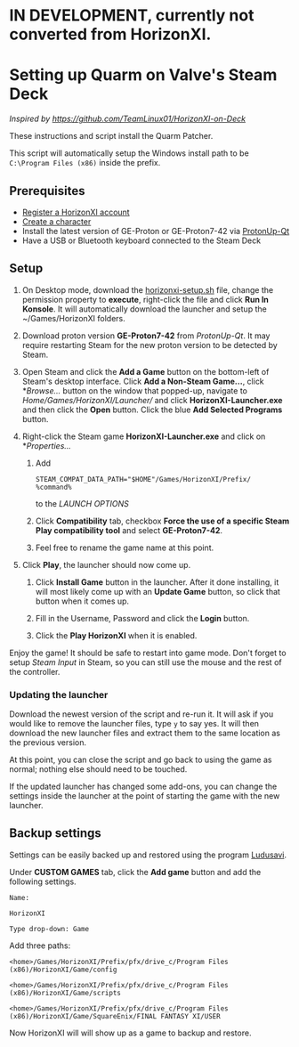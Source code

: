 # IN DEVELOPMENT, currently not converted from HorizonXI.

# Setting up Quarm on Valve's Steam Deck
*Inspired by https://github.com/TeamLinux01/HorizonXI-on-Deck*

These instructions and script install the Quarm Patcher.

This script will automatically setup the Windows install path to be `C:\Program Files (x86)` inside the prefix.

## Prerequisites

* [Register a HorizonXI account](https://horizonxi.com/register)
* [Create a character](https://horizonxi.com/account)
* Install the latest version of GE-Proton or GE-Proton7-42 via [ProtonUp-Qt](https://flathub.org/apps/net.davidotek.pupgui2)
* Have a USB or Bluetooth keyboard connected to the Steam Deck

## Setup

1. On Desktop mode, download the [horizonxi-setup.sh](./horizonxi-setup.sh) file, change the permission property to **execute**, right-click the file and click **Run In Konsole**. It will automatically download the launcher and setup the ~/Games/HorizonXI folders.

1. Download proton version **GE-Proton7-42** from *ProtonUp-Qt*. It may require restarting Steam for the new proton version to be detected by Steam.

1. Open Steam and click the **Add a Game** button on the bottom-left of Steam's desktop interface. Click **Add a Non-Steam Game...**, click **Browse...* button on the window that popped-up, navigate to *Home/Games/HorizonXI/Launcher/* and click **HorizonXI-Launcher.exe** and then click the **Open** button. Click the blue **Add Selected Programs** button.

1. Right-click the Steam game **HorizonXI-Launcher.exe** and click on **Properties...*

    1. Add
       ```
       STEAM_COMPAT_DATA_PATH="$HOME"/Games/HorizonXI/Prefix/ %command%
       ```
       to the *LAUNCH OPTIONS*

    1. Click **Compatibility** tab, checkbox **Force the use of a specific Steam Play compatibility tool** and select **GE-Proton7-42**.

    1. Feel free to rename the game name at this point.

1. Click **Play**, the launcher should now come up.

    1. Click **Install Game** button in the launcher. After it done installing, it will most likely come up with an **Update Game** button, so click that button when it comes up.

    1. Fill in the Username, Password and click the **Login** button.

    1. Click the **Play HorizonXI** when it is enabled.

Enjoy the game! It should be safe to restart into game mode. Don't forget to setup *Steam Input* in Steam, so you can still use the mouse and the rest of the controller.

### Updating the launcher

Download the newest version of the script and re-run it. It will ask if you would like to remove the launcher files, type `y` to say yes. It will then download the new launcher files and extract them to the same location as the previous version.

At this point, you can close the script and go back to using the game as normal; nothing else should need to be touched.

If the updated launcher has changed some add-ons, you can change the settings inside the launcher at the point of starting the game with the new launcher.

## Backup settings

Settings can be easily backed up and restored using the program [Ludusavi](https://flathub.org/apps/com.github.mtkennerly.ludusavi).

Under **CUSTOM GAMES** tab, click the **Add game** button and add the following settings.

`Name:`
```
HorizonXI
```
`Type drop-down: Game`

Add three paths:
```
<home>/Games/HorizonXI/Prefix/pfx/drive_c/Program Files (x86)/HorizonXI/Game/config
```
```
<home>/Games/HorizonXI/Prefix/pfx/drive_c/Program Files (x86)/HorizonXI/Game/scripts
```
```
<home>/Games/HorizonXI/Prefix/pfx/drive_c/Program Files (x86)/HorizonXI/Game/SquareEnix/FINAL FANTASY XI/USER
```

Now HorizonXI will will show up as a game to backup and restore.
